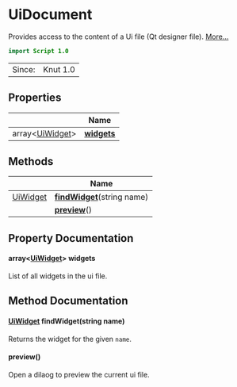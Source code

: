 # UiDocument

Provides access to the content of a Ui file (Qt designer file). [More...](#detailed-description)

```qml
import Script 1.0
```

<table>
<tr><td>Since:</td><td>Knut 1.0</td></tr>
</table>

## Properties

| | Name |
|-|-|
|array<[UiWidget](../script/uiwidget.md)>|**[widgets](#widgets)**|

## Methods

| | Name |
|-|-|
|[UiWidget](../script/uiwidget.md) |**[findWidget](#findWidget)**(string name)|
||**[preview](#preview)**()|

## Property Documentation

#### <a name="widgets"></a>array<[UiWidget](../script/uiwidget.md)> **widgets**

List of all widgets in the ui file.

## Method Documentation

#### <a name="findWidget"></a>[UiWidget](../script/uiwidget.md) **findWidget**(string name)

Returns the widget for the given `name`.

#### <a name="preview"></a>**preview**()

Open a dilaog to preview the current ui file.
